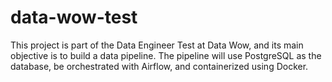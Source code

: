 # data-wow-test
This project is part of the Data Engineer Test at Data Wow, and its main objective is to build a data pipeline. The pipeline will use PostgreSQL as the database, be orchestrated with Airflow, and containerized using Docker.
